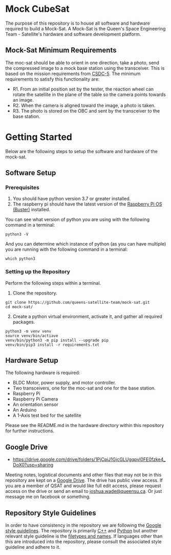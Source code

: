 # Mock CubeSat

The purpose of this repository is to house all software and hardware required to build a Mock-Sat. A Mock-Sat is the Queen's Space Engineering Team - Satellite's hardware and software development platform. 

## Mock-Sat Minimum Requirements

The moc-sat should be able to orient in one direction, take a photo, send the compressed image to a mock base station using the transceiver. This is based on the mission requirements from [CSDC-5](http://www.csdcms.ca/). The minimum requirements to satisfy this functionality are:

- R1. From an initial position set by the tester, the reaction wheel can rotate the satellite in the plane of the table so the camera points towards an image.
- R2. When the camera is aligned toward the image, a photo is taken.
- R3. The photo is stored on the OBC and sent by the transceiver to the base station.

# Getting Started
Below are the following steps to setup the software and hardware of the mock-sat.

## Software Setup
### Prerequisites
1. You should have python version 3.7 or greater installed.
2. The raspberry pi should have the latest version of the [Raspberry Pi OS (Buster)](https://www.raspberrypi.com/software/) installed.

You can see what version of python you are using with the following command in a terminal:
```
python3 -V
```

And you can determine which instance of python (as you can have multiple) you are running with the following command in a terminal:
```
which python3
```

### Setting up the Repository
Perform the following steps within a terminal.

1. Clone the repository.
```
git clone https://github.com/queens-satellite-team/mock-sat.git
cd mock-sat/
```

2. Create a python virtual environment, activate it, and gather all required packages.
```
python3 -m venv venv
source venv/bin/actiave
venv/bin/python3 -m pip install --upgrade pip
venv/bin/pip3 install -r requirements.txt
```

## Hardware Setup
The following hardware is required:
- BLDC Motor, power supply, and motor controller.
- Two transceivers, one for the moc-sat and one for the base station.
- Raspberry Pi
- Raspberry Pi Camera
- An orientation sensor
- An Arduino
- A 1-Axis test bed for the satellite

Please see the README.md in the hardware directory within this repository for further instructions.

## Google Drive 

- https://drive.google.com/drive/folders/1PjCpiJ1GjcGLUgqpvl0FE0fzke4_DoX0?usp=sharing

Meeting notes, logistical documents and other files that may not be in this repository are kept on a
[Google Drive](https://drive.google.com/drive/folders/1PjCpiJ1GjcGLUgqpvl0FE0fzke4_DoX0?usp=sharinghttps://www.google.com). The drive has public view access. If you are a member of QSAT and would like full edit access, please request access on the drive or send an email to joshua.wade@queensu.ca. Or just message me on facebook or something. 

## Repository Style Guidelines
In order to have consistency in the repository we are following the [Google
style guidelines](https://github.com/google/styleguide). The repository is 
primarily [C++](https://google.github.io/styleguide/cppguide.html) and 
[Python](https://google.github.io/styleguide/pyguide.html) but another relevant
style guideline is the [filetypes and names](https://developers.google.com/style/filenames).
If languages other than this are introduced into the repository, please consult
the associated style guideline and adhere to it.
